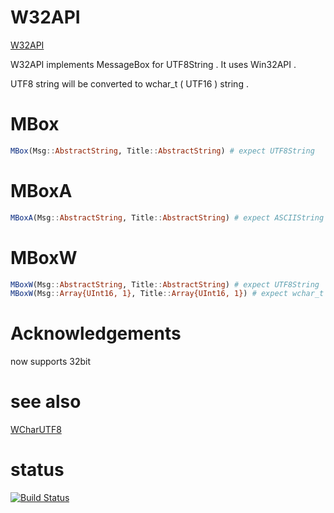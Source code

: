 W32API
======

[W32API](https://github.com/HatsuneMiku/W32API.jl)

W32API implements MessageBox for UTF8String .
It uses Win32API .

UTF8 string will be converted to wchar_t ( UTF16 ) string .


# MBox

```julia
MBox(Msg::AbstractString, Title::AbstractString) # expect UTF8String
```


# MBoxA

```julia
MBoxA(Msg::AbstractString, Title::AbstractString) # expect ASCIIString
```


# MBoxW

```julia
MBoxW(Msg::AbstractString, Title::AbstractString) # expect UTF8String
MBoxW(Msg::Array{UInt16, 1}, Title::Array{UInt16, 1}) # expect wchar_t
```


# Acknowledgements

now supports 32bit


# see also

[WCharUTF8](https://github.com/HatsuneMiku/WCharUTF8.jl)

# status

[![Build Status](https://travis-ci.org/HatsuneMiku/W32API.jl.svg?branch=master)](https://travis-ci.org/HatsuneMiku/W32API.jl)

